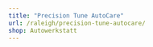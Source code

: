 ```yaml
---
title: "Precision Tune AutoCare"
url: /raleigh/precision-tune-autocare/
shop: Autowerkstatt
---
```

